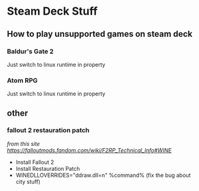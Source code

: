 # Steam Deck Stuff


## How to play unsupported games on steam deck

### Baldur's Gate 2

Just switch to linux runtime in property

### Atom RPG

Just switch to linux runtime in property

## other

### fallout 2 restauration patch

*from this site https://falloutmods.fandom.com/wiki/F2RP_Technical_Info#WINE*

- Install Fallout 2
- Install Restauration Patch
- WINEDLLOVERRIDES="ddraw.dll=n" %command% (fix the bug about city stuff)

